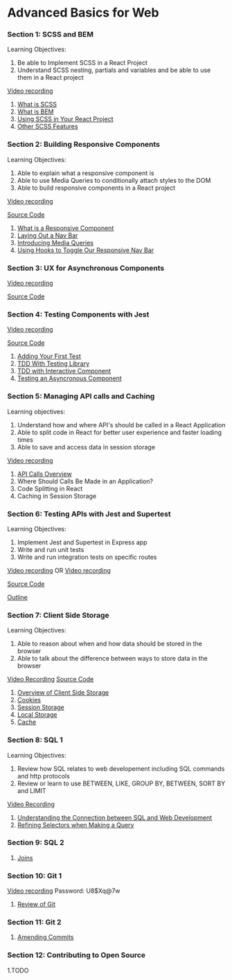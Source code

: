 # Advanced Basics for Web

### Section 1: SCSS and BEM

Learning Objectives: 

1. Be able to Implement SCSS in a React Project 
2. Understand SCSS nesting, partials and variables and be able to use them in a React project

[Video recording](https://us06web.zoom.us/rec/share/rNUjdMBTVDzfy4nXCCPinBSRLUET4DI_6do1vSCszQ1a5GxLo1hTf73pocGNuRNB.qR5h4dfwGSXmvK1X)

1. [What is SCSS](https://github.com/werner33/AdvancedBasicsForWeb/blob/main/SCSS.md)
2. [What is BEM](https://github.com/werner33/AdvancedBasicsForWeb/blob/main/UsingBEM.md)
3. [Using SCSS in Your React Project](https://github.com/werner33/AdvancedBasicsForWeb/blob/main/SCSSInYourProject.md)
4. [Other SCSS Features](https://github.com/werner33/AdvancedBasicsForWeb/blob/main/SCSSFeatures.md)


### Section 2: Building Responsive Components

Learning Objectives:

1. Able to explain what a responsive component is
2. Able to use Media Queries to conditionally attach styles to the DOM
3. Able to build responsive components in a React project

[Video recording](https://us06web.zoom.us/rec/share/XOdkPa1YWKnTllJ0GNMlYh4Mz9C90v0WMcjbkXuzl8x1YgSmsOFIBzUB7IE8ngLQ.s743OcrH7F9vsPdH)

[Source Code](https://github.com/werner33/react-responsive-navbar)

1. [What is a Responsive Component](https://github.com/werner33/AdvancedBasicsForWeb/blob/main/BuildingResponsiveComponents.md)
2. [Laying Out a Nav Bar](https://github.com/werner33/AdvancedBasicsForWeb/blob/main/LayOutNavBar.md)
3. [Introducing Media Queries]()
4. [Using Hooks to Toggle Our Responsive Nav Bar]()

### Section 3: UX for Asynchronous Components

[Video recording](https://us06web.zoom.us/rec/share/YKboI4HnNvvUJJ71qfw3AE8E_1oXbyd5XzvTcuAHGyIdubfxftUQRDNN6c7Rn-GU.MpXjApcQuwhGbPg1)

[Source Code](https://github.com/werner33/button-loader)

### Section 4: Testing Components with Jest

[Video recording](https://us06web.zoom.us/rec/share/OO03gD39Z1UdGvPmry08BlYbsGTduUjTvYx4kOY42JZdYsb3WKDdyyecpNPLijFa.mecKR7_UJo3K_qnK)

[Source Code](https://github.com/werner33/testing_components_with_jest)

1. [Adding Your First Test](https://github.com/werner33/AdvancedBasicsForWeb/blob/main/TestingFEComponents.md)
2. [TDD With Testing Library](https://github.com/werner33/AdvancedBasicsForWeb/blob/main/TDDWithTestingLibrary.md)
3. [TDD with Interactive Component](https://github.com/werner33/AdvancedBasicsForWeb/blob/main/TDDWithInteractiveComponent.md)
4. [Testing an Asyncronous Component](https://github.com/werner33/AdvancedBasicsForWeb/blob/main/TestingAnAsyncrounousComponent.md)

### Section 5: Managing API calls and Caching

Learning objectives: 

1. Understand how and where API's should be called in a React Application
2. Able to split code in React for better user experience and faster loading times
3. Able to save and access data in session storage

[Video recording](https://us06web.zoom.us/rec/share/i139O6kgdlQVmKy_U-HZmjES4Os2fXc7y1qqm1NrJcT7gf0kYlWvN-b0OfMnZ_On.510fvVrueHcg7S3J)

1. [API Calls Overview](https://github.com/werner33/AdvancedBasicsForWeb/blob/main/API_Management.md)
2. Where Should Calls Be Made in an Application? 
3. Code Splitting in React
4. Caching in Session Storage

### Section 6: Testing APIs with Jest and Supertest

Learning Objectives: 

1. Implement Jest and Supertest in Express app 
2. Write and run unit tests
3. Write and run integration tests on specific routes

[Video recording](https://us06web.zoom.us/rec/share/ZpEzyy8cN0iFowpvbtWWoPZQehwFdI-ySxgWoV81xQUlAnyBtBMWuGoJ7MtXWk8V.BPNdCc-Q7sj7lLcp)
OR 
[Video recording](https://us06web.zoom.us/rec/play/TOcmrzeqI1ZjOUTRbEs7HiZ08-nij_KjqWrpji4UKXWlrfkHOZn-dMyaDP87G298gKmc_TX5yTTuuwCQ.LAL-8gwgVlrobDVN?startTime=1643643373000)

[Source Code](https://github.com/werner33/unit-testing-be)

[Outline](https://github.com/werner33/AdvancedBasicsForWeb/blob/main/SuperTest.md)

### Section 7: Client Side Storage

Learning Objectives: 

1. Able to reason about when and how data should be stored in the browser
2. Able to talk about the difference between ways to store data in the browser

[Video Recording](https://us06web.zoom.us/rec/share/gHDtJXabuim1J3-1BpguS8fV9w0FEt_cc8rC9nLwpGbb8Qt7z6azuytaDXt699RL.VtUdMW-eVz7ha7tf)
[Source Code]()

1. [Overview of Client Side Storage](https://github.com/werner33/AdvancedBasicsForWeb/new/main)
2. [Cookies]()
3. [Session Storage]()
4. [Local Storage]()
5. [Cache]()

### Section 8: SQL 1

Learning Objectives:

1. Review how SQL relates to web developement including SQL commands and http protocols
2. Review or learn to use BETWEEN, LIKE, GROUP BY, BETWEEN, SORT BY and LIMIT

[Video Recording](https://us06web.zoom.us/rec/share/FLWyETb6OCNRM7k25wOTTj7WW1gZDP1jxEgr7AfodzXJssvIqa-zo88jizNFSYCb.tJ1PWknVaagh7tou?startTime=1645457925000)

1. [Understanding the Connection between SQL and Web Development](https://github.com/werner33/AdvancedBasicsForWeb/blob/main/SQL1.md)
2. [Refining Selectors when Making a Query](https://github.com/werner33/AdvancedBasicsForWeb/blob/main/RefiningSQLQueries.md)

### Section 9: SQL 2

1. [Joins](https://github.com/werner33/AdvancedBasicsForWeb/blob/main/SQL2.md)

### Section 10: Git 1

[Video recording](https://us06web.zoom.us/rec/share/KF6XLE355wgu1y87FPuf_0tXEG5OM-1SjXoPyHEIVR4bpqRg9mdJRg7r07GO1qZs.H7DUEOoxTNxh82Tm) Password: U8$Xq@7w

1. [Review of Git](https://github.com/werner33/AdvancedBasicsForWeb/blob/main/Git.md)

 
### Section 11: Git 2

1. [Amending Commits](https://github.com/werner33/AdvancedBasicsForWeb/blob/main/Git2.md)

### Section 12: Contributing to Open Source

1.TODO


